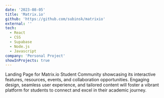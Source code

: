 ```yaml
---
date: '2023-08-05'
title: 'Matrix.io'
github: 'https://github.com/subinsk/matrixio'
external: ''
tech:
  - React
  - CSS
  - Supabase
  - Node.js
  - Javascript
company: 'Personal Project'
showInProjects: true
---
```


Landing Page for Matrix.io Student Community showcasing its interactive features, resources, events, and collaboration opportunities. Engaging design, seamless user experience, and tailored content will foster a vibrant platform for students to connect and excel in their academic journey.
